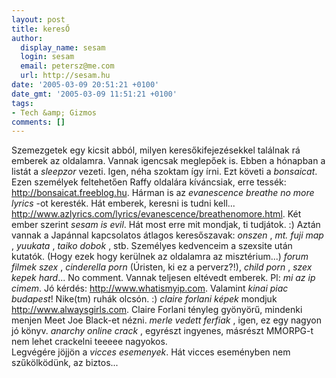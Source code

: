 ```yaml
---
layout: post
title: keresŐ
author:
  display_name: sesam
  login: sesam
  email: petersz@me.com
  url: http://sesam.hu
date: '2005-03-09 20:51:21 +0100'
date_gmt: '2005-03-09 11:51:21 +0100'
tags:
- Tech &amp; Gizmos
comments: []
---
```


Szemezgetek egy kicsit abból, milyen keresőkifejezésekkel találnak rá emberek az oldalamra. Vannak igencsak meglepőek is. Ebben a hónapban a listát a _sleepzor_ vezeti. Igen, néha szoktam így írni. Ezt követi a _bonsaicat_. Ezen személyek feltehetően Raffy oldalára kíváncsiak, erre tessék: <http://bonsaicat.freeblog.hu>. Hárman is az _evanescence breathe no more lyrics_ -ot keresték. Hát emberek, keresni is tudni kell...  
<http://www.azlyrics.com/lyrics/evanescence/breathenomore.html>. Két ember szerint _sesam is evil_. Hát most erre mit mondjak, ti tudjátok. :) Aztán vannak a Japánnal kapcsolatos átlagos keresőszavak: _onszen_ , _mt. fuji map_ , _yuukata_ , _taiko dobok_ , stb. Személyes kedvenceim a szexsite után kutatók. (Hogy ezek hogy kerülnek az oldalamra az misztérium...) _forum filmek szex_ , _cinderella porn_ (Úristen, ki ez a perverz?!), _child porn_ , _szex kepek hard_... No comment. Vannak teljesen eltévedt emberek. Pl: _mi az ip cimem_. Jó kérdés: <http://www.whatismyip.com>. Valamint _kinai piac budapest_! Nike(tm) ruhák olcsón. :) _claire forlani képek_ mondjuk <http://www.alwaysgirls.com>. Claire Forlani tényleg gyönyörű, mindenki menjen Meet Joe Black-et nézni. _merle vedett ferfiak_ , igen, ez egy nagyon jó könyv. _anarchy online crack_ , egyrészt ingyenes, másrészt MMORPG-t nem lehet crackelni teeeee nagyokos.  
Legvégére jöjjön a _vicces esemenyek_. Hát vicces eseményben nem szűkölködünk, az biztos...
